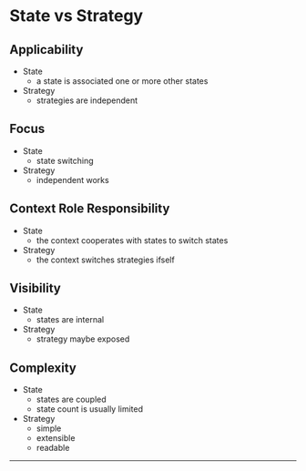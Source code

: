 # State vs Strategy

## Applicability

* State
    * a state is associated one or more other states
* Strategy
    * strategies are independent

## Focus

* State
    * state switching
* Strategy
    * independent works

## Context Role Responsibility

* State
    * the context cooperates with states to switch states
* Strategy
    * the context switches strategies ifself

## Visibility

* State
    * states are internal
* Strategy
    * strategy maybe exposed

## Complexity

* State
    * states are coupled
    * state count is usually limited
* Strategy
    * simple
    * extensible
    * readable

---

